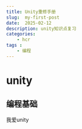 ```yaml
---
title: Unity重修手册
slug:  my-first-post
date:  2025-02-12
description: unity知识点复习
categories:
    - hcr
tags : 
    - 编程
---
```


# unity
## 编程基础
我爱unity

